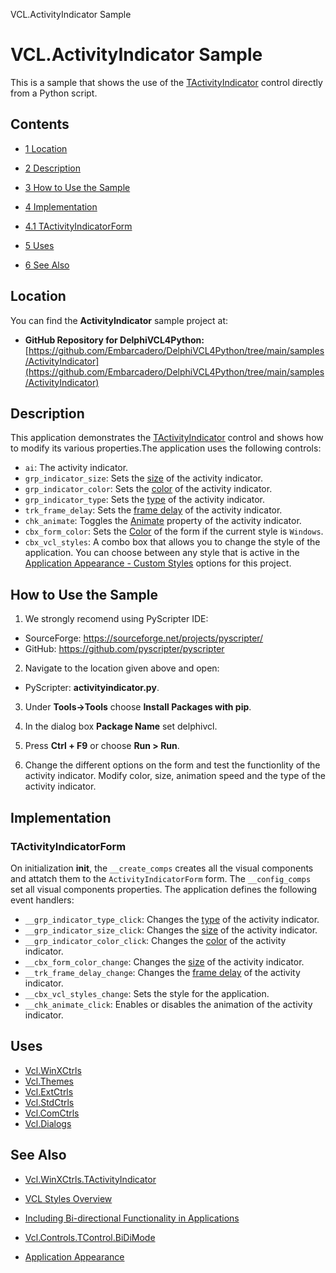 VCL.ActivityIndicator Sample[]()
# VCL.ActivityIndicator Sample 


This is a sample that shows the use of the [TActivityIndicator](http://docwiki.embarcadero.com/Libraries/en/Vcl.WinXCtrls.TActivityIndicator) control directly from a Python script.
## Contents



* [1 Location](#Location)
* [2 Description](#Description)
* [3 How to Use the Sample](#How_to_Use_the_Sample)
* [4 Implementation](#Implementation)

* [4.1 TActivityIndicatorForm](#TActivityIndicatorForm)

* [5 Uses](#Uses)
* [6 See Also](#See_Also)


## Location 

You can find the **ActivityIndicator** sample project at:

* **GitHub Repository for DelphiVCL4Python:**[https://github.com/Embarcadero/DelphiVCL4Python/tree/main/samples/ActivityIndicator](https://github.com/Embarcadero/DelphiVCL4Python/tree/main/samples/ActivityIndicator)

## Description 

This application demonstrates the [TActivityIndicator](http://docwiki.embarcadero.com/Libraries/en/Vcl.WinXCtrls.TActivityIndicator) control and shows how to modify its various properties.The application uses the following controls:

* `ai`: The activity indicator.
* `grp_indicator_size`: Sets the [size](http://docwiki.embarcadero.com/Libraries/en/Vcl.WinXCtrls.TActivityIndicator.IndicatorSize) of the activity indicator.
* `grp_indicator_color`: Sets the [color](http://docwiki.embarcadero.com/Libraries/en/Vcl.WinXCtrls.TActivityIndicator.IndicatorColor) of the activity indicator.
* `grp_indicator_type`: Sets the [type](http://docwiki.embarcadero.com/Libraries/en/Vcl.WinXCtrls.TActivityIndicator.IndicatorType) of the activity indicator.
* `trk_frame_delay`: Sets the [frame delay](http://docwiki.embarcadero.com/Libraries/en/Vcl.WinXCtrls.TActivityIndicator.FrameDelay) of the activity indicator.
* `chk_animate`: Toggles the [Animate](http://docwiki.embarcadero.com/Libraries/en/Vcl.WinXCtrls.TActivityIndicator.Animate) property of the activity indicator.
* `cbx_form_color`: Sets the [Color](http://docwiki.embarcadero.com/Libraries/en/Vcl.Forms.TForm.Color) of the form if the current style is `Windows`.
* `cbx_vcl_styles`: A combo box that allows you to change the style of the application. You can choose between any style that is active in the [Application Appearance - Custom Styles](http://docwiki.embarcadero.com/RADStudio/en/Application_Appearance) options for this project.

## How to Use the Sample 


1. We strongly recomend using PyScripter IDE: 

* SourceForge: https://sourceforge.net/projects/pyscripter/
* GitHub: https://github.com/pyscripter/pyscripter

2. Navigate to the location given above and open:

*  PyScripter: **activityindicator.py**.

3. Under **Tools->Tools** choose **Install Packages with pip**.

4. In the dialog box **Package Name** set delphivcl.

5.  Press **Ctrl + F9** or choose **Run > Run**.

6.  Change the different options on the form and test the functionlity of the activity indicator. Modify color, size, animation speed and the type of the activity indicator.

## Implementation 


### TActivityIndicatorForm 

On initialization **__init__**, the `__create_comps` creates all the visual components and attatch them to the `ActivityIndicatorForm` form. The `__config_comps` set all visual components properties. The application defines the following event handlers: 

* `__grp_indicator_type_click`: Changes the [type](http://docwiki.embarcadero.com/Libraries/en/Vcl.WinXCtrls.TActivityIndicator.IndicatorType) of the activity indicator.
* `__grp_indicator_size_click`: Changes the [size](http://docwiki.embarcadero.com/Libraries/en/Vcl.WinXCtrls.TActivityIndicator.IndicatorSize) of the activity indicator.
* `__grp_indicator_color_click`: Changes the [color](http://docwiki.embarcadero.com/Libraries/en/Vcl.WinXCtrls.TActivityIndicator.IndicatorColor) of the activity indicator.
* `__cbx_form_color_change`: Changes the [size](http://docwiki.embarcadero.com/Libraries/en/Vcl.WinXCtrls.TActivityIndicator.IndicatorSize) of the activity indicator.
* `__trk_frame_delay_change`: Changes the [frame delay](http://docwiki.embarcadero.com/Libraries/en/Vcl.WinXCtrls.TActivityIndicator.FrameDelay) of the activity indicator.
* `__cbx_vcl_styles_change`: Sets the style for the application.
* `__chk_animate_click`: Enables or disables the animation of the activity indicator.

## Uses 


* [Vcl.WinXCtrls](http://docwiki.embarcadero.com/Libraries/en/Vcl.WinXCtrls)
* [Vcl.Themes](http://docwiki.embarcadero.com/Libraries/en/Vcl.Themes)
* [Vcl.ExtCtrls](http://docwiki.embarcadero.com/Libraries/en/Vcl.ExtCtrls)
* [Vcl.StdCtrls](http://docwiki.embarcadero.com/Libraries/en/Vcl.StdCtrls)
* [Vcl.ComCtrls](http://docwiki.embarcadero.com/Libraries/en/Vcl.ComCtrls)
* [Vcl.Dialogs](http://docwiki.embarcadero.com/Libraries/en/Vcl.Dialogs)

## See Also 


* [Vcl.WinXCtrls.TActivityIndicator](http://docwiki.embarcadero.com/Libraries/en/Vcl.WinXCtrls.TActivityIndicator)
* [VCL Styles Overview](http://docwiki.embarcadero.com/RADStudio/en/VCL_Styles_Overview)

* [Including Bi-directional Functionality in Applications](http://docwiki.embarcadero.com/RADStudio/en/Including_Bi-directional_Functionality_in_Applications)
* [Vcl.Controls.TControl.BiDiMode](http://docwiki.embarcadero.com/Libraries/en/Vcl.Controls.TControl.BiDiMode)

* [Application Appearance](http://docwiki.embarcadero.com/RADStudio/en/Application_Appearance)




